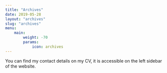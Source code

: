 ```yaml
---
title: "Archives"
date: 2019-05-28
layout: "archives"
slug: "archives"
menu:
    main:
        weight: -70
        params:
            icon: archives
---
```

You can find my contact details on my CV, it is accessible on the left sidebar of the website.
